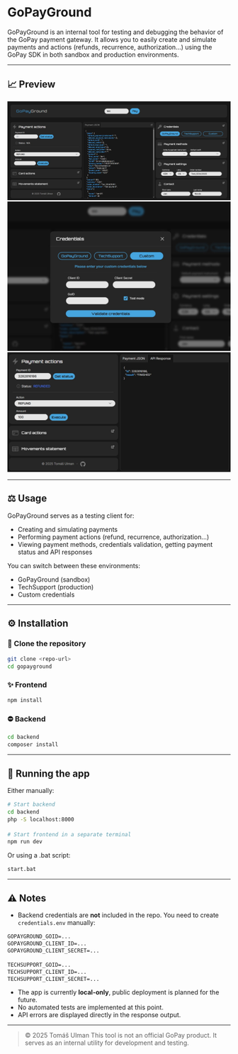 # GoPayGround

GoPayGround is an internal tool for testing and debugging the behavior of the GoPay payment gateway. It allows you to easily create and simulate payments and actions (refunds, recurrence, authorization...) using the GoPay SDK in both sandbox and production environments.

---

## 📈 Preview

<img src="./screenshots/app.jpg" alt="GoPayGround UI" />

<img src="./screenshots/modal.jpg" alt="Credential modal" />

<img src="./screenshots/refund.jpg" alt="Refund action + response" />

---

## ⚖️ Usage

GoPayGround serves as a testing client for:

- Creating and simulating payments
- Performing payment actions (refund, recurrence, authorization...)
- Viewing payment methods, credentials validation, getting payment status and API responses

You can switch between these environments:

- GoPayGround (sandbox)
- TechSupport (production)
- Custom credentials

---

## ⚙️ Installation

### 📁 Clone the repository

```bash
git clone <repo-url>
cd gopayground
```

### ✨ Frontend

```bash
npm install
```

### ⛔️ Backend

```bash
cd backend
composer install
```

---

## 🚀 Running the app

Either manually:

```bash
# Start backend
cd backend
php -S localhost:8000

# Start frontend in a separate terminal
npm run dev
```

Or using a .bat script:

```bash
start.bat
```

---

## ⚠️ Notes

- Backend credentials are **not** included in the repo. You need to create `credentials.env` manually:

```
GOPAYGROUND_GOID=...
GOPAYGROUND_CLIENT_ID=...
GOPAYGROUND_CLIENT_SECRET=...

TECHSUPPORT_GOID=...
TECHSUPPORT_CLIENT_ID=...
TECHSUPPORT_CLIENT_SECRET=...
```

- The app is currently **local-only**, public deployment is planned for the future.
- No automated tests are implemented at this point.
- API errors are displayed directly in the response output.

---

> © 2025 Tomáš Ulman
> This tool is not an official GoPay product. It serves as an internal utility for development and testing.
